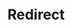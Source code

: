 ﻿---
layout: src/layouts/Redirect.astro
title: Redirect
redirect: https://yamldoc.liuyan.wang/docs/deployments/custom-scripts/using-variables-in-scripts
pubDate:  2023-01-01
navSearch: false
navSitemap: false
navMenu: false
---
